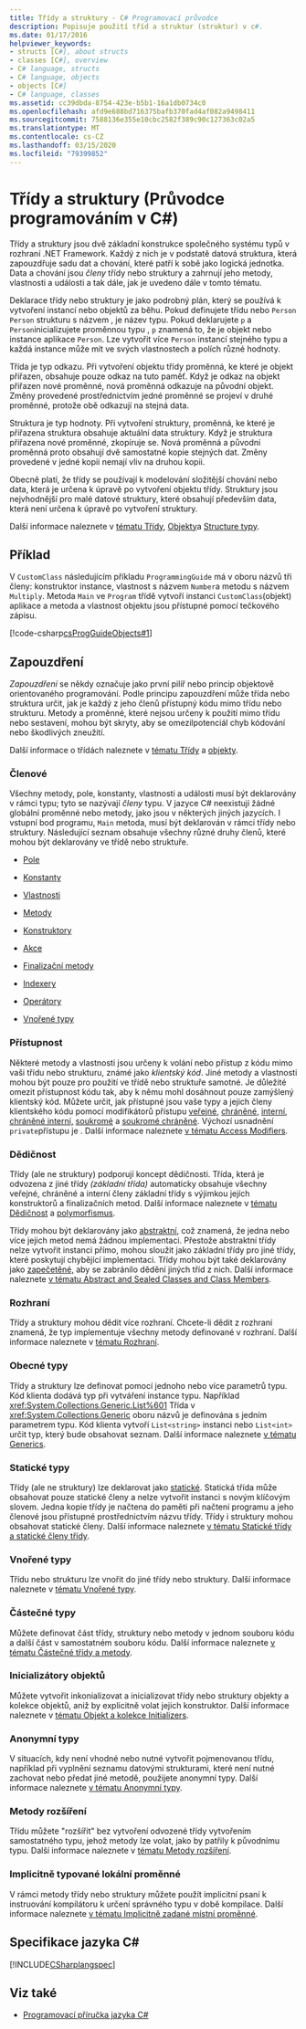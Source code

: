 ```yaml
---
title: Třídy a struktury - C# Programovací průvodce
description: Popisuje použití tříd a struktur (struktur) v c#.
ms.date: 01/17/2016
helpviewer_keywords:
- structs [C#], about structs
- classes [C#], overview
- C# language, structs
- C# language, objects
- objects [C#]
- C# language, classes
ms.assetid: cc39dbda-8754-423e-b5b1-16a1db0734c0
ms.openlocfilehash: afd9e688bd716375bafb370fad4af082a9498411
ms.sourcegitcommit: 7588136e355e10cbc2582f389c90c127363c02a5
ms.translationtype: MT
ms.contentlocale: cs-CZ
ms.lasthandoff: 03/15/2020
ms.locfileid: "79399852"
---
```

# <a name="classes-and-structs-c-programming-guide"></a>Třídy a struktury (Průvodce programováním v C#)
Třídy a struktury jsou dvě základní konstrukce společného systému typů v rozhraní .NET Framework. Každý z nich je v podstatě datová struktura, která zapouzdřuje sadu dat a chování, které patří k sobě jako logická jednotka. Data a chování jsou *členy* třídy nebo struktury a zahrnují jeho metody, vlastnosti a události a tak dále, jak je uvedeno dále v tomto tématu.  
  
 Deklarace třídy nebo struktury je jako podrobný plán, který se používá k vytvoření instancí nebo objektů za běhu. Pokud definujete třídu nebo `Person` `Person` strukturu s názvem , je název typu. Pokud deklarujete `p` a `Person`inicializujete proměnnou typu , `p` znamená to, že je objekt nebo instance aplikace `Person`. Lze vytvořit více `Person` instancí stejného typu a každá instance může mít ve svých vlastnostech a polích různé hodnoty.  
  
 Třída je typ odkazu. Při vytvoření objektu třídy proměnná, ke které je objekt přiřazen, obsahuje pouze odkaz na tuto paměť. Když je odkaz na objekt přiřazen nové proměnné, nová proměnná odkazuje na původní objekt. Změny provedené prostřednictvím jedné proměnné se projeví v druhé proměnné, protože obě odkazují na stejná data.  
  
 Struktura je typ hodnoty. Při vytvoření struktury, proměnná, ke které je přiřazena struktura obsahuje aktuální data struktury. Když je struktura přiřazena nové proměnné, zkopíruje se. Nová proměnná a původní proměnná proto obsahují dvě samostatné kopie stejných dat. Změny provedené v jedné kopii nemají vliv na druhou kopii.  
  
 Obecně platí, že třídy se používají k modelování složitější chování nebo data, která je určena k úpravě po vytvoření objektu třídy. Struktury jsou nejvhodnější pro malé datové struktury, které obsahují především data, která není určena k úpravě po vytvoření struktury.  
  
 Další informace naleznete v [tématu Třídy](./classes.md), [Objekty](./objects.md)a [Structure typy](../../language-reference/builtin-types/struct.md).  
  
## <a name="example"></a>Příklad  
 V `CustomClass` následujícím příkladu `ProgrammingGuide` má v oboru názvů tři členy: konstruktor instance, vlastnost s názvem `Number`a metodu s názvem `Multiply`. Metoda `Main` ve `Program` třídě vytvoří instanci `CustomClass`(objekt) aplikace a metoda a vlastnost objektu jsou přístupné pomocí tečkového zápisu.
  
 [!code-csharp[csProgGuideObjects#1](../../../../samples/snippets/csharp/programming-guide/classes-and-structs/class1.cs#1)]  
  
## <a name="encapsulation"></a>Zapouzdření  
 *Zapouzdření* se někdy označuje jako první pilíř nebo princip objektově orientovaného programování. Podle principu zapouzdření může třída nebo struktura určit, jak je každý z jeho členů přístupný kódu mimo třídu nebo strukturu. Metody a proměnné, které nejsou určeny k použití mimo třídu nebo sestavení, mohou být skryty, aby se omezilpotenciál chyb kódování nebo škodlivých zneužití.  
  
 Další informace o třídách naleznete v [tématu Třídy](./classes.md) a [objekty](./objects.md).  
  
### <a name="members"></a>Členové  
 Všechny metody, pole, konstanty, vlastnosti a události musí být deklarovány v rámci typu; tyto se nazývají *členy* typu. V jazyce C# neexistují žádné globální proměnné nebo metody, jako jsou v některých jiných jazycích. I vstupní bod programu, `Main` metoda, musí být deklarován v rámci třídy nebo struktury. Následující seznam obsahuje všechny různé druhy členů, které mohou být deklarovány ve třídě nebo struktuře.  
  
- [Pole](./fields.md)  
  
- [Konstanty](./constants.md)  
  
- [Vlastnosti](./properties.md)  
  
- [Metody](./methods.md)  
  
- [Konstruktory](./constructors.md)  
  
- [Akce](../events/index.md)  
  
- [Finalizační metody](./destructors.md)  
  
- [Indexery](../indexers/index.md)  
  
- [Operátory](../../language-reference/operators/index.md)  
  
- [Vnořené typy](./nested-types.md)  
  
### <a name="accessibility"></a>Přístupnost  
 Některé metody a vlastnosti jsou určeny k volání nebo přístup z kódu mimo vaši třídu nebo strukturu, známé jako *klientský kód*. Jiné metody a vlastnosti mohou být pouze pro použití ve třídě nebo struktuře samotné. Je důležité omezit přístupnost kódu tak, aby k němu mohl dosáhnout pouze zamýšlený klientský kód. Můžete určit, jak přístupné jsou vaše typy a jejich členy klientského kódu pomocí modifikátorů přístupu [veřejné](../../language-reference/keywords/public.md), [chráněné](../../language-reference/keywords/protected.md), [interní](../../language-reference/keywords/internal.md), [chráněné interní,](../../language-reference/keywords/protected-internal.md) [soukromé](../../language-reference/keywords/private.md) a [soukromé chráněné](../../language-reference/keywords/private-protected.md). Výchozí usnadnění `private`přístupu je . Další informace naleznete [v tématu Access Modifiers](./access-modifiers.md).  
  
### <a name="inheritance"></a>Dědičnost  
 Třídy (ale ne struktury) podporují koncept dědičnosti. Třída, která je odvozena z jiné třídy *(základní třída)* automaticky obsahuje všechny veřejné, chráněné a interní členy základní třídy s výjimkou jejích konstruktorů a finalizačních metod. Další informace naleznete v [tématu Dědičnost](./inheritance.md) a [polymorfismus](./polymorphism.md).  
  
 Třídy mohou být deklarovány jako [abstraktní](../../language-reference/keywords/abstract.md), což znamená, že jedna nebo více jejich metod nemá žádnou implementaci. Přestože abstraktní třídy nelze vytvořit instanci přímo, mohou sloužit jako základní třídy pro jiné třídy, které poskytují chybějící implementaci. Třídy mohou být také deklarovány jako [zapečetěné,](../../language-reference/keywords/sealed.md) aby se zabránilo dědění jiných tříd z nich. Další informace naleznete [v tématu Abstract and Sealed Classes and Class Members](./abstract-and-sealed-classes-and-class-members.md).  
  
### <a name="interfaces"></a>Rozhraní  
 Třídy a struktury mohou dědit více rozhraní. Chcete-li dědit z rozhraní znamená, že typ implementuje všechny metody definované v rozhraní. Další informace naleznete v [tématu Rozhraní](../interfaces/index.md).  
  
### <a name="generic-types"></a>Obecné typy  
 Třídy a struktury lze definovat pomocí jednoho nebo více parametrů typu. Kód klienta dodává typ při vytváření instance typu. Například <xref:System.Collections.Generic.List%601> Třída v <xref:System.Collections.Generic> oboru názvů je definována s jedním parametrem typu. Kód klienta vytvoří `List<string>` instanci nebo `List<int>` určit typ, který bude obsahovat seznam. Další informace naleznete [v tématu Generics](../generics/index.md).  
  
### <a name="static-types"></a>Statické typy  
 Třídy (ale ne struktury) lze deklarovat jako [statické](../../language-reference/keywords/static.md). Statická třída může obsahovat pouze statické členy a nelze vytvořit instanci s novým klíčovým slovem. Jedna kopie třídy je načtena do paměti při načtení programu a jeho členové jsou přístupné prostřednictvím názvu třídy. Třídy i struktury mohou obsahovat statické členy. Další informace naleznete [v tématu Statické třídy a statické členy třídy](./static-classes-and-static-class-members.md).  
  
### <a name="nested-types"></a>Vnořené typy  
 Třídu nebo strukturu lze vnořit do jiné třídy nebo struktury. Další informace naleznete v [tématu Vnořené typy](./nested-types.md).  
  
### <a name="partial-types"></a>Částečné typy  
 Můžete definovat část třídy, struktury nebo metody v jednom souboru kódu a další část v samostatném souboru kódu. Další informace naleznete [v tématu Částečné třídy a metody](./partial-classes-and-methods.md).  
  
### <a name="object-initializers"></a>Inicializátory objektů  
 Můžete vytvořit inkonializovat a inicializovat třídy nebo struktury objekty a kolekce objektů, aniž by explicitně volat jejich konstruktor. Další informace naleznete v [tématu Objekt a kolekce Initializers](./object-and-collection-initializers.md).  
  
### <a name="anonymous-types"></a>Anonymní typy  
 V situacích, kdy není vhodné nebo nutné vytvořit pojmenovanou třídu, například při vyplnění seznamu datovými strukturami, které není nutné zachovat nebo předat jiné metodě, použijete anonymní typy. Další informace naleznete [v tématu Anonymní typy](./anonymous-types.md).  
  
### <a name="extension-methods"></a>Metody rozšíření  
 Třídu můžete "rozšířit" bez vytvoření odvozené třídy vytvořením samostatného typu, jehož metody lze volat, jako by patřily k původnímu typu. Další informace naleznete v [tématu Metody rozšíření](./extension-methods.md).  
  
### <a name="implicitly-typed-local-variables"></a>Implicitně typované lokální proměnné  
 V rámci metody třídy nebo struktury můžete použít implicitní psaní k instruování kompilátoru k určení správného typu v době kompilace. Další informace naleznete [v tématu Implicitně zadané místní proměnné](./implicitly-typed-local-variables.md).  
  
## <a name="c-language-specification"></a>Specifikace jazyka C#  
 [!INCLUDE[CSharplangspec](~/includes/csharplangspec-md.md)]  
  
## <a name="see-also"></a>Viz také

- [Programovací příručka jazyka C#](../index.md)
